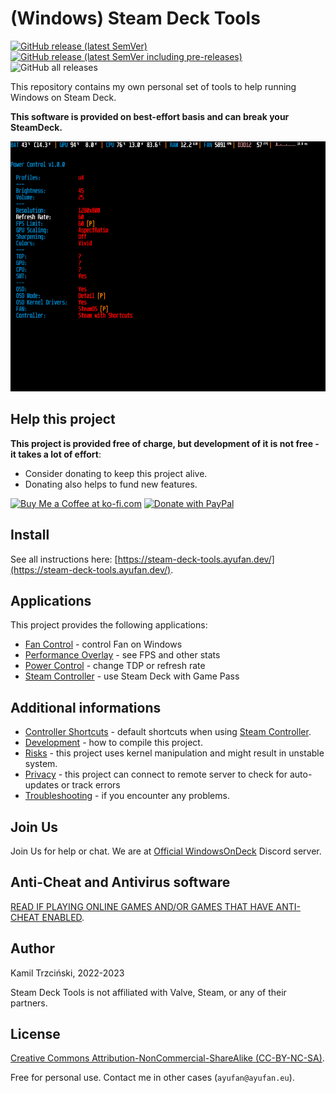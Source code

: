 # (Windows) Steam Deck Tools

[![GitHub release (latest SemVer)](https://img.shields.io/github/v/release/ayufan/steam-deck-tools?label=stable&style=flat-square)](https://github.com/ayufan/steam-deck-tools/releases/latest)
[![GitHub release (latest SemVer including pre-releases)](https://img.shields.io/github/v/release/ayufan/steam-deck-tools?color=red&include_prereleases&label=beta&style=flat-square)](https://github.com/ayufan/steam-deck-tools/releases)
![GitHub all releases](https://img.shields.io/github/downloads/ayufan/steam-deck-tools/total?style=flat-square)

This repository contains my own personal set of tools to help running Windows on Steam Deck.

**This software is provided on best-effort basis and can break your SteamDeck.**

<img src="docs/images/overlay.png" height="400"/>

## Help this project

**This project is provided free of charge, but development of it is not free - it takes a lot of effort**:

- Consider donating to keep this project alive.
- Donating also helps to fund new features.

<a href='https://ko-fi.com/ayufan' target='_blank'><img height='35' style='border:0px;height:50px;' src='https://az743702.vo.msecnd.net/cdn/kofi3.png?v=0' alt='Buy Me a Coffee at ko-fi.com' /></a> <a href="https://www.paypal.com/donate/?hosted_button_id=DHNBE2YR9D5Y2" target='_blank'><img height='35' src="https://raw.githubusercontent.com/stefan-niedermann/paypal-donate-button/master/paypal-donate-button.png" alt="Donate with PayPal" style='border:0px;height:55px;'/></a>

## Install

See all instructions here: [https://steam-deck-tools.ayufan.dev/](https://steam-deck-tools.ayufan.dev/).

## Applications

This project provides the following applications:

- [Fan Control](https://steam-deck-tools.ayufan.dev/fan-control) - control Fan on Windows
- [Performance Overlay](https://steam-deck-tools.ayufan.dev/performance-overlay) - see FPS and other stats
- [Power Control](https://steam-deck-tools.ayufan.dev/power-control) - change TDP or refresh rate
- [Steam Controller](https://steam-deck-tools.ayufan.dev/steam-controller) - use Steam Deck with Game Pass

## Additional informations

- [Controller Shortcuts](https://steam-deck-tools.ayufan.dev/shortcuts) - default shortcuts when using [Steam Controller](https://steam-deck-tools.ayufan.dev/steam-controller).
- [Development](https://steam-deck-tools.ayufan.dev/development) - how to compile this project.
- [Risks](https://steam-deck-tools.ayufan.dev/risks) - this project uses kernel manipulation and might result in unstable system.
- [Privacy](https://steam-deck-tools.ayufan.dev/privacy) - this project can connect to remote server to check for auto-updates or track errors
- [Troubleshooting](https://steam-deck-tools.ayufan.dev/troubleshooting) - if you encounter any problems.

## Join Us

Join Us for help or chat. We are at [Official WindowsOnDeck](https://discord.gg/uF7kd33u7u) Discord server.

## Anti-Cheat and Antivirus software

[READ IF PLAYING ONLINE GAMES AND/OR GAMES THAT HAVE ANTI-CHEAT ENABLED](https://steam-deck-tools.ayufan.dev/#anti-cheat-and-antivirus-software).

## Author

Kamil Trzciński, 2022-2023

Steam Deck Tools is not affiliated with Valve, Steam, or any of their partners.

## License

[Creative Commons Attribution-NonCommercial-ShareAlike (CC-BY-NC-SA)](http://creativecommons.org/licenses/by-nc-sa/4.0/).

Free for personal use. Contact me in other cases (`ayufan@ayufan.eu`).
